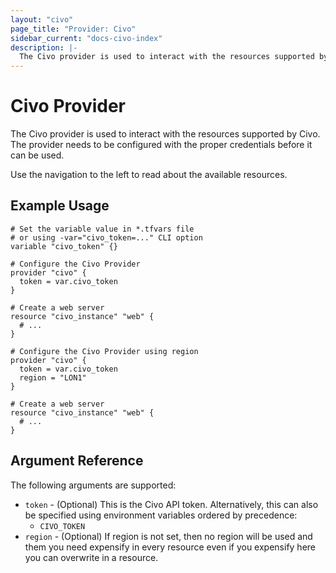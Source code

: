 ```yaml
---
layout: "civo"
page_title: "Provider: Civo"
sidebar_current: "docs-civo-index"
description: |-
  The Civo provider is used to interact with the resources supported by Civo. The provider needs to be configured with the proper credentials before it can be used.
---
```


# Civo Provider

The Civo provider is used to interact with the
resources supported by Civo. The provider needs to be configured
with the proper credentials before it can be used.

Use the navigation to the left to read about the available resources.

## Example Usage

```hcl
# Set the variable value in *.tfvars file
# or using -var="civo_token=..." CLI option
variable "civo_token" {}

# Configure the Civo Provider
provider "civo" {
  token = var.civo_token
}

# Create a web server
resource "civo_instance" "web" {
  # ...
}
```

```hcl
# Configure the Civo Provider using region
provider "civo" {
  token = var.civo_token
  region = "LON1"
}

# Create a web server
resource "civo_instance" "web" {
  # ...
}
```

## Argument Reference

The following arguments are supported:

* `token` - (Optional) This is the Civo API token. Alternatively, this can also be specified
  using environment variables ordered by precedence:
  * `CIVO_TOKEN`
* `region` - (Optional) If region is not set, then no region will be used and them you need expensify in every resource even if you expensify here you can overwrite in a resource.